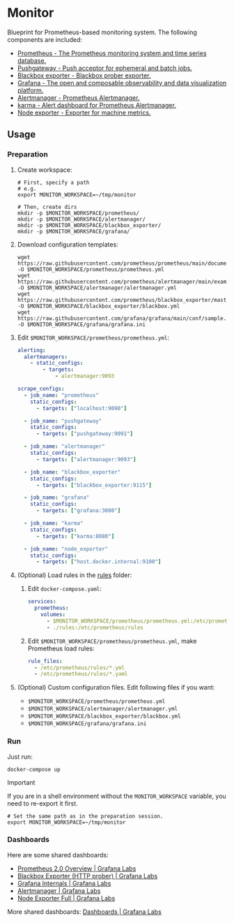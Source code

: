 # Monitor

Blueprint for Prometheus-based monitoring system. The following components are included:

- [Prometheus - The Prometheus monitoring system and time series database.](https://github.com/prometheus/prometheus)
- [Pushgateway - Push acceptor for ephemeral and batch jobs.](https://github.com/prometheus/pushgateway)
- [Blackbox exporter - Blackbox prober exporter.](https://github.com/prometheus/blackbox_exporter)
- [Grafana - The open and composable observability and data visualization platform.](https://github.com/grafana/grafana)
- [Alertmanager - Prometheus Alertmanager.](https://github.com/prometheus/alertmanager)
- [karma - Alert dashboard for Prometheus Alertmanager.](https://github.com/prymitive/karma)
- [Node exporter - Exporter for machine metrics.](https://github.com/prometheus/node_exporter)

## Usage

### Preparation

1. Create workspace:

   ```shell
   # First, specify a path
   # e.g.
   export MONITOR_WORKSPACE=~/tmp/monitor

   # Then, create dirs
   mkdir -p $MONITOR_WORKSPACE/prometheus/
   mkdir -p $MONITOR_WORKSPACE/alertmanager/
   mkdir -p $MONITOR_WORKSPACE/blackbox_exporter/
   mkdir -p $MONITOR_WORKSPACE/grafana/
   ```

1. Download configuration templates:

   ```shell
   wget https://raw.githubusercontent.com/prometheus/prometheus/main/documentation/examples/prometheus.yml -O $MONITOR_WORKSPACE/prometheus/prometheus.yml
   wget https://raw.githubusercontent.com/prometheus/alertmanager/main/examples/ha/alertmanager.yml -O $MONITOR_WORKSPACE/alertmanager/alertmanager.yml
   wget https://raw.githubusercontent.com/prometheus/blackbox_exporter/master/blackbox.yml -O $MONITOR_WORKSPACE/blackbox_exporter/blackbox.yml
   wget https://raw.githubusercontent.com/grafana/grafana/main/conf/sample.ini -O $MONITOR_WORKSPACE/grafana/grafana.ini
   ```

1. Edit `$MONITOR_WORKSPACE/prometheus/prometheus.yml`:

   ```yaml
   alerting:
     alertmanagers:
       - static_configs:
           - targets:
               - alertmanager:9093
   ```

   ```yaml
   scrape_configs:
     - job_name: "prometheus"
       static_configs:
         - targets: ["localhost:9090"]

     - job_name: "pushgateway"
       static_configs:
         - targets: ["pushgateway:9091"]

     - job_name: "alertmanager"
       static_configs:
         - targets: ["alertmanager:9093"]

     - job_name: "blackbox_exporter"
       static_configs:
         - targets: ["blackbox_exporter:9115"]

     - job_name: "grafana"
       static_configs:
         - targets: ["grafana:3000"]

     - job_name: "karma"
       static_configs:
         - targets: ["karma:8080"]

     - job_name: "node_exporter"
       static_configs:
         - targets: ["host.docker.internal:9100"]
   ```

1. (Optional) Load rules in the [rules](https://github.com/rea1shane/monitor/tree/main/rules) folder:

   1. Edit `docker-compose.yaml`:

      ```yaml
      services:
        prometheus:
          volumes:
            - $MONITOR_WORKSPACE/prometheus/prometheus.yml:/etc/prometheus/prometheus.yml
            - ./rules:/etc/prometheus/rules
      ```

   1. Edit `$MONITOR_WORKSPACE/prometheus/prometheus.yml`, make Prometheus load rules:

      ```yaml
      rule_files:
        - /etc/prometheus/rules/*.yml
        - /etc/prometheus/rules/*.yaml
      ```

1. (Optional) Custom configuration files. Edit following files if you want:

   - `$MONITOR_WORKSPACE/prometheus/prometheus.yml`
   - `$MONITOR_WORKSPACE/alertmanager/alertmanager.yml`
   - `$MONITOR_WORKSPACE/blackbox_exporter/blackbox.yml`
   - `$MONITOR_WORKSPACE/grafana/grafana.ini`

### Run

Just run:

```shell
docker-compose up
```

> [!IMPORTANT]
>
> If you are in a shell environment without the `MONITOR_WORKSPACE` variable, you need to re-export it first.
>
> ```shell
> # Set the same path as in the preparation session.
> export MONITOR_WORKSPACE=~/tmp/monitor
> ```

### Dashboards

Here are some shared dashboards:

- [Prometheus 2.0 Overview | Grafana Labs](https://grafana.com/grafana/dashboards/3662-prometheus-2-0-overview/)
- [Blackbox Exporter (HTTP prober) | Grafana Labs](https://grafana.com/grafana/dashboards/13659-blackbox-exporter-http-prober/)
- [Grafana Internals | Grafana Labs](https://grafana.com/grafana/dashboards/3590-grafana-internals/)
- [Alertmanager | Grafana Labs](https://grafana.com/grafana/dashboards/9578-alertmanager/)
- [Node Exporter Full | Grafana Labs](https://grafana.com/grafana/dashboards/1860-node-exporter-full/)

More shared dashboards: [Dashboards | Grafana Labs](https://grafana.com/grafana/dashboards/)

